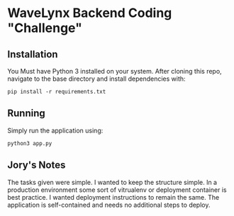 # WaveLynx Backend Coding "Challenge"

## Installation

You Must have Python 3 installed on your system. After cloning this repo,
navigate to the base directory and install dependencies with:

```
pip install -r requirements.txt
```

## Running

Simply run the application using:

```
python3 app.py
```

## Jory's Notes
The tasks given were simple.  I wanted to keep the structure simple.  In a production environment some sort of vitrualenv or deployment container is best practice.  I wanted deployment instructions to remain the same.  The application is self-contained and needs no additional steps to deploy.